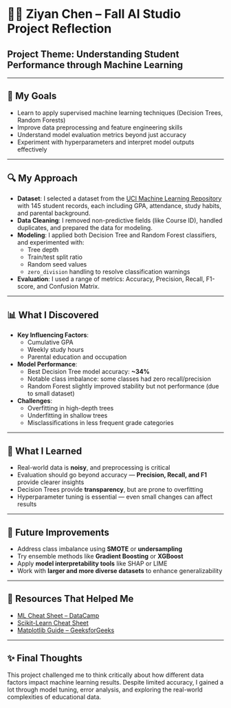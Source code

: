 # 👩‍💻 Ziyan Chen – Fall AI Studio Project Reflection

## Project Theme: Understanding Student Performance through Machine Learning

---

## 🎯 My Goals

- Learn to apply supervised machine learning techniques (Decision Trees, Random Forests)
- Improve data preprocessing and feature engineering skills
- Understand model evaluation metrics beyond just accuracy
- Experiment with hyperparameters and interpret model outputs effectively

---

## 🔍 My Approach

- **Dataset**: I selected a dataset from the [UCI Machine Learning Repository](https://archive.ics.uci.edu/dataset/856/higher+education+students+performance+evaluation) with 145 student records, each including GPA, attendance, study habits, and parental background.
- **Data Cleaning**: I removed non-predictive fields (like Course ID), handled duplicates, and prepared the data for modeling.
- **Modeling**: I applied both Decision Tree and Random Forest classifiers, and experimented with:
  - Tree depth
  - Train/test split ratio
  - Random seed values
  - `zero_division` handling to resolve classification warnings
- **Evaluation**: I used a range of metrics: Accuracy, Precision, Recall, F1-score, and Confusion Matrix.

---

## 📊 What I Discovered

- **Key Influencing Factors**:
  - Cumulative GPA
  - Weekly study hours
  - Parental education and occupation
- **Model Performance**:
  - Best Decision Tree model accuracy: **~34%**
  - Notable class imbalance: some classes had zero recall/precision
  - Random Forest slightly improved stability but not performance (due to small dataset)
- **Challenges**:
  - Overfitting in high-depth trees
  - Underfitting in shallow trees
  - Misclassifications in less frequent grade categories

---

## 🌱 What I Learned

- Real-world data is **noisy**, and preprocessing is critical
- Evaluation should go beyond accuracy — **Precision, Recall, and F1** provide clearer insights
- Decision Trees provide **transparency**, but are prone to overfitting
- Hyperparameter tuning is essential — even small changes can affect results

---

## 🔮 Future Improvements

- Address class imbalance using **SMOTE** or **undersampling**
- Try ensemble methods like **Gradient Boosting** or **XGBoost**
- Apply **model interpretability tools** like SHAP or LIME
- Work with **larger and more diverse datasets** to enhance generalizability

---

## 🔗 Resources That Helped Me

- [ML Cheat Sheet – DataCamp](https://s3.amazonaws.com/assets.datacamp.com/email/other/ML+Cheat+Sheet_2.pdf)  
- [Scikit-Learn Cheat Sheet](https://images.datacamp.com/image/upload/v1676302380/Marketing/Blog/Scikit-Learn_Cheat_Sheet.pdf)  
- [Matplotlib Guide – GeeksforGeeks](https://www.geeksforgeeks.org/data-visualization-using-matplotlib/)

---

## ✨ Final Thoughts

This project challenged me to think critically about how different data factors impact machine learning results. Despite limited accuracy, I gained a lot through model tuning, error analysis, and exploring the real-world complexities of educational data.

